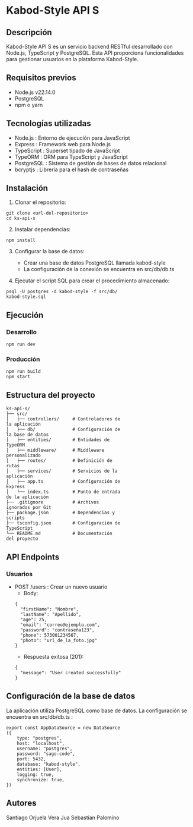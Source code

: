 # Kabod-Style API S
## Descripción
Kabod-Style API S es un servicio backend RESTful desarrollado con Node.js, TypeScript y PostgreSQL. Esta API proporciona funcionalidades para gestionar usuarios en la plataforma Kabod-Style.

## Requisitos previos
- Node.js v22.14.0
- PostgreSQL
- npm o yarn
## Tecnologías utilizadas
- Node.js : Entorno de ejecución para JavaScript
- Express : Framework web para Node.js
- TypeScript : Superset tipado de JavaScript
- TypeORM : ORM para TypeScript y JavaScript
- PostgreSQL : Sistema de gestión de bases de datos relacional
- bcryptjs : Librería para el hash de contraseñas
## Instalación
1. Clonar el repositorio:
```
git clone <url-del-repositorio>
cd ks-api-s
```
2. Instalar dependencias:
```
npm install
```
3. Configurar la base de datos:
   
   - Crear una base de datos PostgreSQL llamada kabod-style
   - La configuración de la conexión se encuentra en src/db/db.ts
4. Ejecutar el script SQL para crear el procedimiento almacenado:
```
psql -U postgres -d kabod-style -f src/db/
kabod-style.sql
```
## Ejecución
### Desarrollo
```
npm run dev
```
### Producción
```
npm run build
npm start
```
## Estructura del proyecto
```
ks-api-s/
├── src/
│   ├── controllers/     # Controladores de 
la aplicación
│   ├── db/              # Configuración de 
la base de datos
│   ├── entities/        # Entidades de 
TypeORM
│   ├── middleware/      # Middleware 
personalizado
│   ├── routes/          # Definición de 
rutas
│   ├── services/        # Servicios de la 
aplicación
│   ├── app.ts           # Configuración de 
Express
│   └── index.ts         # Punto de entrada 
de la aplicación
├── .gitignore           # Archivos 
ignorados por Git
├── package.json         # Dependencias y 
scripts
├── tsconfig.json        # Configuración de 
TypeScript
└── README.md            # Documentación 
del proyecto
```
## API Endpoints
### Usuarios
- POST /users : Crear un nuevo usuario
  - Body:
  ```
  {
    "firstName": "Nombre",
    "lastName": "Apellido",
    "age": 25,
    "email": "correo@ejemplo.com",
    "password": "contraseña123",
    "phone": 573001234567,
    "photo": "url_de_la_foto.jpg"
  }
  ```
  - Respuesta exitosa (201):
  ```
  {
    "message": "User created successfully"
  }
  ```
## Configuración de la base de datos
La aplicación utiliza PostgreSQL como base de datos. La configuración se encuentra en src/db/db.ts :

```
export const AppDataSource = new DataSource
({
    type: "postgres",
    host: "localhost",
    username: "postgres",
    password: "sago-code",
    port: 5432,
    database: "kabod-style",
    entities: [User],
    logging: true,
    synchronize: true,
})
```
## Autores
Santiago Orjuela Vera
Jua Sebastian Palomino